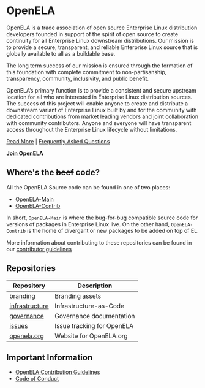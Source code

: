 # OpenELA

OpenELA is a trade association of open source Enterprise Linux distribution
developers founded in support of the spirit of open source to create continuity
for all Enterprise Linux downstream distributions. Our mission is to provide a
secure, transparent, and reliable Enterprise Linux source that is globally
available to all as a buildable base.

The long term success of our mission is ensured through the formation of this
foundation with complete commitment to non-partisanship, transparency,
community, inclusivity, and public benefit.

OpenELA’s primary function is to provide a consistent and secure upstream
location for all who are interested in Enterprise Linux distribution sources.
The success of this project will enable anyone to create and distribute a
downstream variant of Enterprise Linux built by and for the community with
dedicated contributions from market leading vendors and joint collaboration
with community contributors. Anyone and everyone will have transparent access
throughout the Enterprise Linux lifecycle without limitations.

[Read More](https://openela.org/about/) | [Frequently Asked Questions](https://openela.org/faq/)

**[Join OpenELA](https://openela.org/join/)**

## Where's the ~~beef~~ code?

All the OpenELA Source code can be found in one of two places:

* [OpenELA-Main](https://github.com/openela-main)
* [OpenELA-Contrib](https://github.com/openela-contrib)

In short, `OpenELA-Main` is where the bug-for-bug compatible source code for 
versions of packages in Enterprise Linux live. On the other hand,
`OpenELA-Contrib` is the home of divergant or new packages to be added on top
of EL.

More information about contributing to these repositories can be found in our [contributor guidelines](https://github.com/openela/governance/blob/main/contributors_guidelines.md)

## Repositories
|Repository|Description|
|--|--|
|[branding](https://github.com/openela/branding)|Branding assets|
|[infrastructure](https://github.com/openela/infrastructure)|Infrastructure-as-Code |
|[governance](https://github.com/openela/governance)|Governance documentation|
|[issues](https://github.com/openela/issues)|Issue tracking for OpenELA|
|[openela.org](https://github.com/openela/openela.org)|Website for OpenELA.org|


## Important Information

* [OpenELA Contribution Guidelines](https://github.com/openela/governance/blob/main/contributors_guidelines.md)
* [Code of Conduct](https://github.com/openela/governance/blob/main/code_of_conduct.md)
